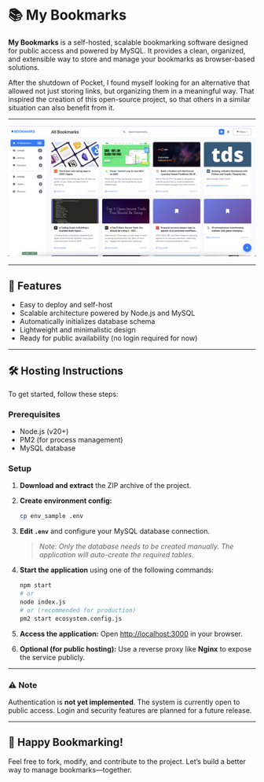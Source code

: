 # 📚 My Bookmarks

**My Bookmarks** is a self-hosted, scalable bookmarking software designed for public access and powered by MySQL. It provides a clean, organized, and extensible way to store and manage your bookmarks as browser-based solutions.

After the shutdown of Pocket, I found myself looking for an alternative that allowed not just storing links, but organizing them in a meaningful way. That inspired the creation of this open-source project, so that others in a similar situation can also benefit from it.

---

![My Bookmarks Screenshot](./screenshot.png)

---

## 🚀 Features

* Easy to deploy and self-host
* Scalable architecture powered by Node.js and MySQL
* Automatically initializes database schema
* Lightweight and minimalistic design
* Ready for public availability (no login required for now)

---

## 🛠️ Hosting Instructions

To get started, follow these steps:

### Prerequisites

* Node.js (v20+)
* PM2 (for process management)
* MySQL database

### Setup

1. **Download and extract** the ZIP archive of the project.

2. **Create environment config:**

   ```bash
   cp env_sample .env
   ```

3. **Edit `.env`** and configure your MySQL database connection.

   > *Note: Only the database needs to be created manually. The application will auto-create the required tables.*

4. **Start the application** using one of the following commands:

   ```bash
   npm start
   # or
   node index.js
   # or (recommended for production)
   pm2 start ecosystem.config.js
   ```

5. **Access the application:**
   Open [http://localhost:3000](http://localhost:3000) in your browser.

6. **Optional (for public hosting):**
   Use a reverse proxy like **Nginx** to expose the service publicly.

---

### ⚠️ Note

Authentication is **not yet implemented**. The system is currently open to public access. Login and security features are planned for a future release.

---

## 🙌 Happy Bookmarking!

Feel free to fork, modify, and contribute to the project. Let’s build a better way to manage bookmarks—together.

